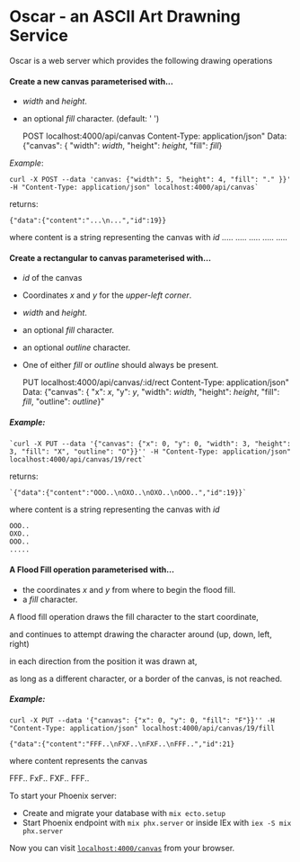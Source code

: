 # Oscar - an ASCII Art Drawning Service

Oscar is a web server which provides the following drawing operations

#### Create a new canvas parameterised with...

- *width* and *height*.
- an optional *fill* character. (default: ' ')
 
    POST localhost:4000/api/canvas
          Content-Type: application/json"
          Data: {"canvas": { "width": *width*, "height": *height*, "fill": *fill*}

*Example*:

    curl -X POST --data 'canvas: {"width": 5, "height": 4, "fill": "." }}' -H "Content-Type: application/json" localhost:4000/api/canvas`

returns:

    {"data":{"content":"...\n...","id":19}}

where content is a string representing the canvas with *id*
    .....
    .....
    .....
    .....
    .....



#### Create a rectangular to canvas parameterised with…

- *id* of the canvas
- Coordinates *x* and *y* for the *upper-left corner*.
- *width* and *height*.
- an optional *fill* character.
- an optional *outline* character.
- One of either *fill* or *outline* should always be present.

    PUT localhost:4000/api/canvas/:id/rect
    Content-Type: application/json" 
    Data: {"canvas": { "x": *x*, "y": *y*, "width": *width*, "height": *height*, "fill": *fill*, "outline": *outline*}"

##### Example:

    `curl -X PUT --data '{"canvas": {"x": 0, "y": 0, "width": 3, "height": 3, "fill": "X", "outline": "O"}}'' -H "Content-Type: application/json" localhost:4000/api/canvas/19/rect`

returns:

    `{"data":{"content":"OOO..\nOXO..\nOXO..\nOOO..","id":19}}`

where content is a string representing the canvas with *id*

    OOO..
    OXO..
    OOO..
    .....



#### A Flood Fill operation parameterised with…

- the coordinates *x* and *y* from where to begin the flood fill.
- a *fill* character.

A flood fill operation draws the fill character to the start coordinate, 

and continues to attempt drawing the character around (up, down, left, right) 

in each direction from the position it was drawn at, 

as long as a different character, or a border of the canvas, is not reached.


##### Example:

`curl -X PUT --data '{"canvas": {"x": 0, "y": 0, "fill": "F"}}'' -H "Content-Type: application/json" localhost:4000/api/canvas/19/fill`

`{"data":{"content":"FFF..\nFXF..\nFXF..\nFFF..","id":21}`

where content represents the canvas

  FFF..
  FxF..
  FXF..
  FFF..



To start your Phoenix server:

  * Create and migrate your database with `mix ecto.setup`
  * Start Phoenix endpoint with `mix phx.server` or inside IEx with `iex -S mix phx.server`
  

Now you can visit [`localhost:4000/canvas`](http://localhost:4000/canvas) from your browser.
